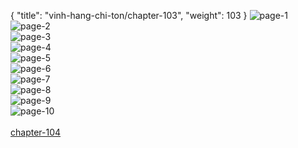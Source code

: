 { "title": "vinh-hang-chi-ton/chapter-103", "weight": 103 }
<img src="vinh-hang-chi-ton_0103_01-d3483915043ddcaa41976bc64b4265c2.webp" alt="page-1" origin="http://1.bp.blogspot.com/-74_4Wh3kFDc/W0DvLAfTifI/AAAAAAAAF4Q/WP2fek-5ZTolWfimVwCl840yKWJzQC51gCLcBGAs/s1600/1.jpg?imgmax=0"><br/>
<img src="vinh-hang-chi-ton_0103_02-da9321f73c9fadd2bf75fb7001126e98.webp" alt="page-2" origin="http://1.bp.blogspot.com/-g-C1IUAqDpw/W0DvLBuWoyI/AAAAAAAAF4Y/s1k5JtLxHz4QWuOqwZ98nqO_YAvDclgFgCLcBGAs/s1600/2.jpg?imgmax=0"><br/>
<img src="vinh-hang-chi-ton_0103_03-d08f28291fee8c45cd6903437f286c64.webp" alt="page-3" origin="http://1.bp.blogspot.com/-DJRFP4t-MfY/W0DvL2zhyUI/AAAAAAAAF4c/GTYoLMn1FOgHxB3lYXNiwRKywIYa0Xt7wCLcBGAs/s1600/3.jpg?imgmax=0"><br/>
<img src="vinh-hang-chi-ton_0103_04-bdc307e8bc6ef12bc6eb9102cfc88360.webp" alt="page-4" origin="http://1.bp.blogspot.com/-5vDkCUn76XI/W0DvMYm3xuI/AAAAAAAAF4g/jnkC0Vl2Ku4urxKIKtUDDXckQrPHFkOEQCLcBGAs/s1600/4.jpg?imgmax=0"><br/>
<img src="vinh-hang-chi-ton_0103_05-a3a24b29908e26e96367e3779818b302.webp" alt="page-5" origin="http://1.bp.blogspot.com/-NqFXcMZ94to/W0DvMfgKokI/AAAAAAAAF4k/Vo-WIBxziy4oRTxrou4uUyObMAqs88QoACLcBGAs/s1600/5.jpg?imgmax=0"><br/>
<img src="vinh-hang-chi-ton_0103_06-ce92b6a7f64fce82a08e32b40e605c68.webp" alt="page-6" origin="http://1.bp.blogspot.com/--1stEb0ajFU/W0DvMqpaOZI/AAAAAAAAF4o/9Ysx9laUk6cF7_YTkg-n5FpjkBvm1MalACLcBGAs/s1600/6.jpg?imgmax=0"><br/>
<img src="vinh-hang-chi-ton_0103_07-6992172d5915ec0593d522dec83e2272.webp" alt="page-7" origin="http://1.bp.blogspot.com/-k0dtmw4DDWE/W0DvNYR5xzI/AAAAAAAAF4s/Mbb_BhNz9mU4AngPWWtmpN6Q31YlFYSwgCLcBGAs/s1600/7.jpg?imgmax=0"><br/>
<img src="vinh-hang-chi-ton_0103_08-50032614313cf1caa6d31cef17c7aac4.webp" alt="page-8" origin="http://1.bp.blogspot.com/-3cksUOwTrJ8/W0DvNgBMfFI/AAAAAAAAF4w/JxfKwjvp6AA9-HGdUgUZp4BLqUaT5QQswCLcBGAs/s1600/8.jpg?imgmax=0"><br/>
<img src="vinh-hang-chi-ton_0103_09-5239c75beedbd41cb142a6bdc3f749ce.webp" alt="page-9" origin="http://1.bp.blogspot.com/-InzKGECZXgc/W0DvNiYM-UI/AAAAAAAAF40/F4TnmbD4_rwcG0Kky8BKtk7_4QfOKuaHgCLcBGAs/s1600/9.jpg?imgmax=0"><br/>
<img src="vinh-hang-chi-ton_0103_10-192f60e2fd8790721bcd8307b94cec6e.webp" alt="page-10" origin="http://1.bp.blogspot.com/-7dyplCaSZ4k/W0DvLD6bz9I/AAAAAAAAF4U/wfGxi5dek78EXsM3C7D52pubsRQjB6cowCLcBGAs/s1600/10.jpg?imgmax=0"><br/>
<br/><a class="nextchap" href="/vinh-hang-chi-ton/chapter-104">chapter-104</a>
